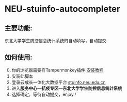 # NEU-stuinfo-autocompleter

## 主要功能:

东北大学学生防控信息统计系统的自动填写，自动提交
<br>
## 如何使用:

0. 你的浏览器需要有Tampermonkey插件 [安装教程](https://cloud.tencent.com/developer/news/42462)
1. 安装此脚本
2. 登录云成长一体化大数据平台 [stuinfo.neu.edu.cn](http://stuinfo.neu.edu.cn)
3. 进入**服务中心**—**抗疫专区**—**东北大学学生防控信息统计系统**
4. 选择确定，等待自动提交，enjoy！
<br>
